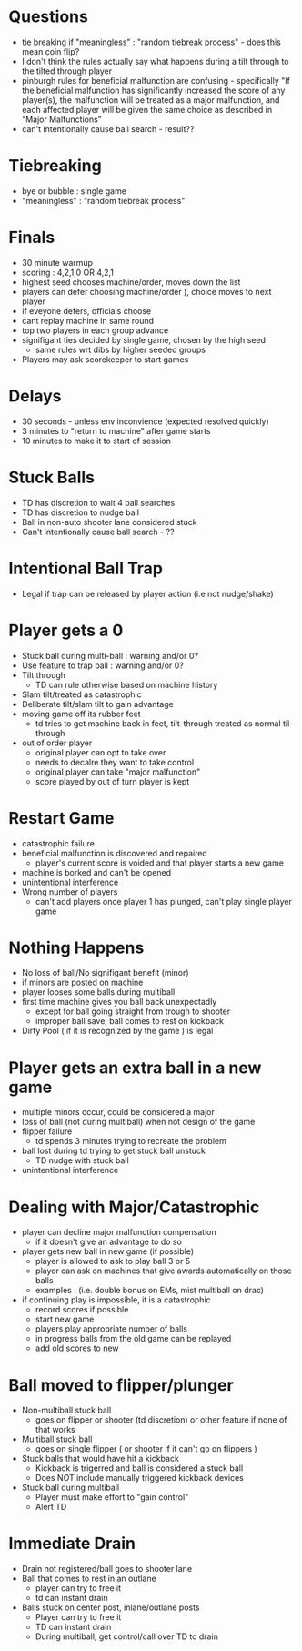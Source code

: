 # Questions
* tie breaking if "meaningless" : "random tiebreak process" - does this mean coin flip?
* I don't think the rules actually say what happens during a tilt through to the tilted through player
* pinburgh rules for beneficial malfunction are confusing - specifically "If the beneficial malfunction has significantly increased the score of any player(s), the malfunction will be treated as a major malfunction, and each affected player will be given the same choice as described in “Major Malfunctions”
* can't intentionally cause ball search - result??

# Tiebreaking
* bye or bubble : single game
* "meaningless" : "random tiebreak process"

# Finals
* 30 minute warmup
* scoring : 4,2,1,0 OR 4,2,1
* highest seed chooses machine/order, moves down the list
* players can defer choosing machine/order ), choice moves to next player
* if eveyone defers, officials choose
* cant replay machine in same round
* top two players in each group advance
* signifigant ties decided by single game, chosen by the high seed
  * same rules wrt dibs by higher seeded groups
* Players may ask scorekeeper to start games

# Delays
* 30 seconds - unless env inconvience (expected resolved quickly)
* 3 minutes to "return to machine" after game starts
* 10 minutes to make it to start of session

# Stuck Balls
* TD has discretion to wait 4 ball searches
* TD has discretion to nudge ball
* Ball in non-auto shooter lane considered stuck
* Can't intentionally cause ball search - ??

# Intentional Ball Trap
* Legal if trap can be released by player action (i.e not nudge/shake)

# Player gets a 0
* Stuck ball during multi-ball : warning and/or 0?
* Use feature to trap ball : warning and/or 0? 
* Tilt through 
  * TD can rule otherwise based on machine history
* Slam tilt/treated as catastrophic
* Deliberate tilt/slam tilt to gain advantage
* moving game off its rubber feet
  * td tries to get machine back in feet, tilt-through treated as normal til-through
* out of order player
  * original player can opt to take over 
  * needs to decalre they want to take control
  * original player can take "major malfunction"
  * score played by out of turn player is kept

# Restart Game
* catastrophic failure 
* beneficial malfunction is discovered and repaired
  * player's current score is voided and that player starts a new game
* machine is borked and can't be opened
* unintentional interference
* Wrong number of players
  * can't add players once player 1 has plunged, can't play single player game


# Nothing Happens
* No loss of ball/No signifigant benefit (minor)
* if minors are posted on machine
* player looses some balls during multiball
* first time machine gives you ball back unexpectadly
  * except for ball going straight from trough to shooter
  * improper ball save, ball comes to rest on kickback 
* Dirty Pool ( if it is recognized by the game ) is legal

# Player gets an extra ball in a new game
* multiple minors occur, could be considered a major
* loss of ball (not during multiball) when not design of the game
* flipper failure
  * td spends 3 minutes trying to recreate the problem  
* ball lost during td trying to get stuck ball unstuck
  * TD nudge with stuck ball
* unintentional interference

# Dealing with Major/Catastrophic
* player can decline major malfunction compensation
  * if it doesn't give an advantage to do so
* player gets new ball in new game (if possible)
  * player is allowed to ask to play ball 3 or 5
  * player can ask on machines that give awards automatically on those balls 
  * examples : (i.e. double bonus on EMs, mist multiball on drac)
* if continuing play is impossible, it is a catastrophic
  * record scores if possible
  * start new game
  * players play appropriate number of balls 
  * in progress balls from the old game can be replayed
  * add old scores to new

# Ball moved to flipper/plunger
* Non-multiball stuck ball
  * goes on flipper or shooter (td discretion) or other feature if none of that works
* Multiball stuck ball
  * goes on single flipper ( or shooter if it can't go on flippers )
* Stuck balls that would have hit a kickback
  * Kickback is trigerred and ball is considered a stuck ball
  * Does NOT include manually triggered kickback devices
* Stuck ball during multiball
  * Player must make effort to "gain control"
  * Alert TD

# Immediate Drain
* Drain not registered/ball goes to shooter lane
* Ball that comes to rest in an outlane
  * player can try to free it
  * td can instant drain
* Balls stuck on center post, inlane/outlane posts
  * Player can try to free it
  * TD can instant drain
  * During multiball, get control/call over TD to drain
